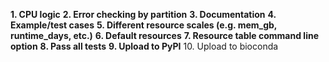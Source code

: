 __1. CPU logic__
__2. Error checking by partition__
__3. Documentation__ 
__4. Example/test cases__
__5. Different resource scales (e.g. mem_gb, runtime_days, etc.)__
__6. Default resources__
__7. Resource table command line option__
__8. Pass all tests__
__9. Upload to PyPI__
10. Upload to bioconda